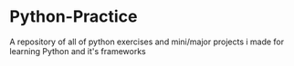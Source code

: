 # Python-Practice
A repository of all of python exercises and mini/major projects i made for learning Python and it's frameworks
